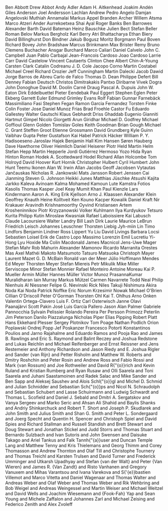 Ben Abbott
Drew Abbot
Andy Adler
Adam H. Aitkenhead
Joakim Andén
Giles Anderson
Joel Andersson
Lachlan Andrew
Pedro Angelo
Damjan Angelovski
Muthiah Annamalai
Markus Appel
Branden Archer
Willem Atsma
Marco Atzeri
Ander Aurrekoetxea
Shai Ayal
Roger Banks
Ben Barrowes
Alexander Barth
David Bateman
Heinz Bauschke
Julien Bect
Stefan Beller
Roman Belov
Markus Bergholz
Karl Berry
Atri Bhattacharya
Ethan Biery
David Billinghurst
Don Bindner
Jakub Bogusz
Moritz Borgmann
Paul Boven
Richard Bovey
John Bradshaw
Marcus Brinkmann
Max Brister
Remy Bruno
Clemens Buchacher
Ansgar Burchard
Marco Caliari
Daniel Calvelo
John C. Campbell
Juan Pablo Carbajal
Jean-Francois Cardoso
Joao Cardoso
Larrie Carr
David Castelow
Vincent Cautaerts
Clinton Chee
Albert Chin-A-Young
Carsten Clark
Catalin Codreanu
J. D. Cole
Jacopo Corno
Martin Costabel
Michael Creel
Richard Crozier
Jeff Cunningham
Martin Dalecki
Jacob Dawid
Jorge Barros de Abreu
Carlo de Falco
Thomas D. Dean
Philippe Defert
Bill Denney
Fabian Deutsch
Christos Dimitrakakis
Pantxo Diribarne
Vivek Dogra
John Donoghue
David M. Doolin
Carnë Draug
Pascal A. Dupuis
John W. Eaton
Dirk Eddelbuettel
Pieter Eendebak
Paul Eggert
Stephen Eglen
Peter Ekberg
Garrett Euler
Edmund Grimley Evans
Rolf Fabian
Gunnar Farnebäck
Massimiliano Fasi
Stephen Fegan
Ramon Garcia Fernandez
Torsten Finke
Colin Foster
Jose Daniel Munoz Frias
Brad Froehle
Castor Fu
Eduardo Gallestey
Walter Gautschi
Klaus Gebhardt
Driss Ghaddab
Eugenio Gianniti
Hartmut Gimpel
Nicolo Giorgetti
Arun Giridhar
Michael D. Godfrey
Michael Goffioul
Glenn Golden
Tomislav Goles
Keith Goodman
Brian Gough
Michael C. Grant
Steffen Groot
Etienne Grossmann
David Grundberg
Kyle Guinn
Vaibhav Gupta
Peter Gustafson
Kai Habel
Patrick Häcker
William P. Y. Hadisoeseno
Jaroslav Hajek
Benjamin Hall
Kim Hansen
Søren Hauberg
Dave Hawthorne
Oliver Heimlich
Daniel Heiserer
Piotr Held
Martin Helm
Stefan Hepp
Martin Hepperle
Jordi Gutiérrez Hermoso
Yozo Hida
Ryan Hinton
Roman Hodek
A. Scottedward Hodel
Richard Allan Holcombe
Tom Holroyd
David Hoover
Kurt Hornik
Christopher Hulbert
Cyril Humbert
John Hunt
Teemu Ikonen
Alan W. Irwin
Allan Jacobs
Geoff Jacobsen
Vytautas Jančauskas
Nicholas R. Jankowski
Mats Jansson
Robert Jenssen
Cai Jianming
Steven G. Johnson
Heikki Junes
Matthias Jüschke
Atsushi Kajita
Jarkko Kaleva
Avinoam Kalma
Mohamed Kamoun
Lute Kamstra
Fotios Kasolis
Thomas Kasper
Joel Keay
Mumit Khan
Paul Kienzle
Lars Kindermann
Aaron A. King
Erik Kjellson
Arno J. Klaassen
Alexander Klein
Geoffrey Knauth
Heine Kolltveit
Ken Kouno
Kacper Kowalik
Daniel Kraft
Nir Krakauer
Aravindh Krishnamoorthy
Oyvind Kristiansen
Artem Krosheninnikov
Piotr Krzyzanowski
Volker Kuhlmann
Ilya Kurdyukov
Tetsuro Kurita
Philipp Kutin
Miroslaw Kwasniak
Rafael Laboissiere
Kai Labusch
Claude Lacoursiere
Walter Landry
Bill Lash
Dirk Laurie
Maurice LeBrun
Friedrich Leisch
Johannes Leuschner
Thorsten Liebig
Jyh-miin Lin
Timo Lindfors
Benjamin Lindner
Ross Lippert
Yu Liu
David Livings
Barbara Locsi
Sebastien Loisel
Erik de Castro Lopo
Massimo Lorenzin
Emil Lucretiu
Yi-Hong Lyu
Hoxide Ma
Colin Macdonald
James Macnicol
Jens-Uwe Mager
Stefan Mahr
Rob Mahurin
Alexander Mamonov
Ricardo Marranita
Orestes Mas
Axel Mathéi
Makoto Matsumoto
Tatsuro Matsuoka
Christoph Mayer
Laurent Mazet
G. D. McBain
Ronald van der Meer
Júlio Hoffimann Mendes
Ed Meyer
Thorsten Meyer
Stefan Miereis
Petr Mikulik
Mike Miller
Serviscope Minor
Stefan Monnier
Rafael Monteiro
Antoine Moreau
Kai P. Mueller
Armin Müller
Hannes Müller
Victor Munoz
PrasannaKumar Muralidharan
Iain Murray
Markus Mützel
Carmen Navarrete
Todd Neal
Philip Nienhuis
Al Niessner
Felipe G. Nievinski
Rick Niles
Takuji Nishimura
Akira Noda
Kai Noda
Patrick Noffke
Eric Norum
Krzesimir Nowak
Michael O'Brien
Cillian O'Driscoll
Peter O'Gorman
Thorsten Ohl
Kai T. Ohlhus
Arno Onken
Valentin Ortega-Clavero
Luis F. Ortiz
Carl Osterwisch
Janne Olavi Paanajärvi
Scott Pakin
José Luis García Pallero
Jason Alan Palmer
Gabriele Pannocchia
Sylvain Pelissier
Rolando Pereira
Per Persson
Primozz Peterlin
Jim Peterson
Danilo Piazzalunga
Nicholas Piper
Elias Pipping
Robert Platt
Hans Ekkehard Plesser
Sergey Plotnikov
Tom Poage
Nathan Podlich
Orion Poplawski
Ondrej Popp
Jef Poskanzer
Francesco Potortì
Konstantinos Poulios and Jarno Rajahalme and Eduardo Ramos and Pooja Rao and James B. Rawlings and Eric S. Raymond and Balint Reczey and Joshua Redstone and Lukas Reichlin and Michael Reifenberger and Ernst Reissner and Jens Restemeier and Anthony Richardson and Jason Riedy and E. Joshua Rigler and Sander {van Rijn} and Petter Risholm and Matthew W. Roberts and Dmitry Roshchin and Peter Rosin and Andrew Ross and Fabio Rossi and Mark {van Rossum} and Joe Rothweiler and David R{\"{o}}rich and Kevin Ruland and Kristian Rumberg and Ryan Rusaw and Olli Saarela and Toni Saarela and Juhani Saastamoinen and Radek Salac and Mike Sander and Ben Sapp and Aleksej Saushev and Alois Schl{\"{o}}gl and Michel D. Schmid and Julian Schnidder and Sebastian Sch{\"{o}}ps and Nicol N. Schraudolph and Sebastian Schubert and Lasse Schuirmann and Ludwig Schwardt and Thomas L. Scofield and Daniel J. Sebald and Dmitri A. Sergatskov and Vanya Sergeev and Marko Seric and Ahsan Ali Shahid and Baylis Shanks and Andriy Shinkarchuck and Robert T. Short and Joseph P. Skudlarek and John Smith and Julius Smith and Shan G. Smith and Peter L. Sondergaard and Joerg Specht and Quentin H. Spencer and Christoph Spiel and David Spies and Richard Stallman and Russell Standish and Brett Stewart and Doug Stewart and Jonathan Stickel and Judd Storrs and Thomas Stuart and Bernardo Sulzbach and Ivan Sutoris and John Swensen and Daisuke Takago and Ariel Tankus and Falk Tannh{\"{a}}user and Duncan Temple Lang and Matthew Tenny and Kris Thielemans and Georg Thimm and Corey Thomasson and Andrew Thornton and Olaf Till and Christophe Tournery and Thomas Treichl and Karsten Trulsen and David Turner and Frederick Umminger and Utkarsh Upadhyay and Stefan {van der Walt} and Peter {Van Wieren} and James R. {Van Zandt} and Risto Vanhanen and Gregory Vanuxem and Mihas Varantsou and Ivana Varekova and S{\'{e}}bastien Villemot and Marco Vitetta and Daniel Wagenaar and Thomas Walter and Andreas Weber and Olaf Weber and Thomas Weber and Rik Wehbring and Bob Weigel and Andreas Weingessel and Martin Weiser and Michael Weitzel and David Wells and Joachim Wiesemann and {Fook-Fah} Yap and Sean Young and Michele Zaffalon and Johannes Zarl and Michael Zeising and Federico Zenith and Alex Zvoleff